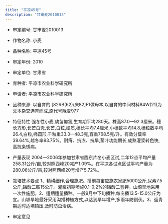 ```yaml
---
title: "平凉45号"
description: "甘审麦2010013"
---
```

* 审定编号:  甘审麦2010013

*  作物名称:  小麦

*  品种名称:  平凉45号

*  审定年份:  2010

*  审定单位:  甘肃省

* 育种者:  平凉市农业科学研究所

*  申请者:  平凉市农业科学研究所

*  品种来源:  以自育的 [82RB(62)/庆82]F1做母本,以自育的中间材料84W(21)为父本杂交选育而成,原代号陇麦977

*  特征特性
强冬性小麦,幼苗匍匐,生育期平均280天。株高87.0—92.3厘米。穗长方形,长芒白壳,长芒,白粒,硬质,穗长平均7.4厘米,小穗数平均14.8,穗粒数平均26.4,白粒,椭圆形,千粒重33.3—48.3克,容重768.5克/升。有效分蘖率39.64%,越冬率93.75%。耐瘠、抗冻、抗旱,茎叶功能期长,成熟灌浆转色快,高抗条锈病。

*  产量表现
2004—2006年参加甘肃省陇东片冬小麦区试,二年12点平均产量258.31公斤/亩,较对照西峰20减产1.09%。在平凉各试点区试平均产量为280.06公斤/亩,较对照西峰20号增产5.72%。

*  栽培技术要点
1、精耕细作,合理施肥。播前每亩应施农家肥5000公斤,尿素7.5公斤,磷酸二胺15公斤。灌浆初期喷施0.1-0.2%的磷酸二氢钾。山塬旱地采用一次性施肥。2、适期适量播种。一般9月中下旬播种,每亩播13.5-15.0公斤为宜。山塬旱地最好采用沟播种植方式,以达到旱年增产,多雨年防倒伏。3、返青期适时适墒镇压,及时防虫治病。          

*  审定意见

